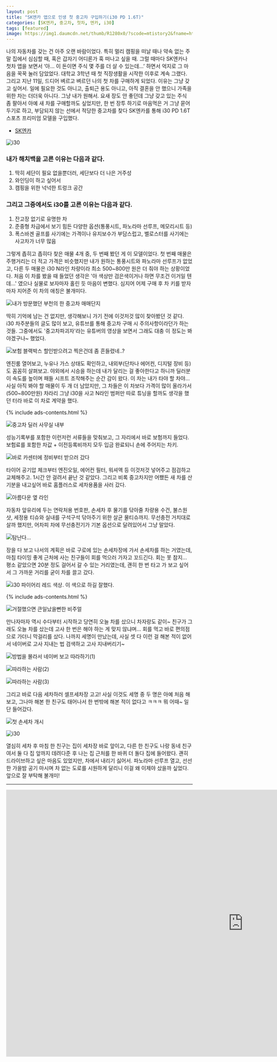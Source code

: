 ```yaml
---
layout: post
title: "SK엔카 앱으로 인생 첫 중고차 구입하기(i30 PD 1.6T)"
categories: [SK엔카, 중고차, 첫차, 엔카, i30]
tags: [featured]
image: https://img1.daumcdn.net/thumb/R1280x0/?scode=mtistory2&fname=https%3A%2F%2Fblog.kakaocdn.net%2Fdn%2FbzYJ1S%2FbtrhA1uubas%2FgkOKkmfGlLdzU3zlKhB5U0%2Fimg.jpg
---
```


나의 자동차를 갖는 건 아주 오랜 바람이었다. 특히 멀리 캠핑을 떠날 때나 약속 없는 주말 집에서 심심할 때, 혹은 갑자기 어디론가 훅 떠나고 싶을 때. 그럴 때마다 SK엔카나 첫차 앱을 보면서 ‘아… 이 돈이면 주식 몇 주를 더 살 수 있는데...’ 하면서 억지로 그 마음을 꾹꾹 눌러 담았었다. 대학교 3학년 때 첫 직장생활을 시작한 이후로 계속 그랬다. 그리고 지난 11일, 드디어 벼르고 벼르던 나의 첫 차를 구매하게 되었다. 이유는 그냥 갖고 싶어서. 일에 필요한 것도 아니고, 출퇴근 용도 아니고, 아직 결혼을 안 했으니 가족을 위한 차는 더더욱 아니다. 그냥 내가 원해서. 요새 장도 안 좋던데 그냥 갖고 있는 주식 좀 팔아서 아예 새 차를 구매할까도 싶었지만, 한 번 장투 하기로 마음먹은 거 그냥 묻어두기로 하고, 부담되지 않는 선에서 적당한 중고차를 찾다 SK엔카를 통해 i30 PD 1.6T 스포츠 프리미엄 모델을 구입했다.

- <a href="http://www.encar.com/" rel="noopener noreferrer" target="_blank" class="markdown-link">SK엔카</a>

![i30](https://img1.daumcdn.net/thumb/R1280x0/?scode=mtistory2&fname=https%3A%2F%2Fblog.kakaocdn.net%2Fdn%2FxVw9e%2FbtrhzRZUwzm%2FjCJekc0KhvGa0Ubd3Csyyk%2Fimg.png)

### 내가 해치백을 고른 이유는 다음과 같다.

1. 딱히 세단이 필요 없을뿐더러, 세단보다 더 나은 거주성
2. 와인딩이 하고 싶어서
3. 캠핑을 위한 넉넉한 트렁크 공간

### 그리고 그중에서도 i30를 고른 이유는 다음과 같다.

1. 잔고장 없기로 유명한 차
2. 준중형 차급에서 보기 힘든 다양한 옵션(통풍시트, 파노라마 선루프, 메모리시트 등)
3. 폭스바겐 골프를 사기에는 가격이나 유지보수가 부담스럽고, 벨로스터를 사기에는 사고차가 너무 많음

그렇게 좁히고 좁히다 찾은 매물 4개 중, 두 번째 봤던 게 이 모델이었다. 첫 번째 매물은 주행거리는 더 적고 가격은 비슷했지만 내가 원하는 통풍시트와 파노라마 선루프가 없었고, 다른 두 매물은 i30 N라인 차량이라 최소 500~800만 원은 더 줘야 하는 상황이었다. 처음 이 차를 봤을 때 들었던 생각은 '아 색상만 검은색이거나 하면 무조건 이거일 텐데...' 였으나 실물로 보자마자 홀린 듯 마음이 변했다. 심지어 어제 구매 후 차 키를 받자마자 지어준 이 차의 애칭은 불개미다.

![내가 방문했던 부천의 한 중고차 매매단지](https://img1.daumcdn.net/thumb/R1280x0/?scode=mtistory2&fname=https%3A%2F%2Fblog.kakaocdn.net%2Fdn%2FyoPIW%2FbtrhA3eLnjE%2FCfJNRJkwNJbZY89m4dUTUk%2Fimg.jpg)

딱히 기억에 남는 건 없지만, 생각해보니 가기 전에 이것저것 많이 찾아봤던 것 같다. i30 차주분들의 글도 많이 보고, 유튜브를 통해 중고차 구매 시 주의사항이라던가 하는 것들. 그중에서도 '중고차파괴자'라는 유튜버의 영상을 보면서 그래도 대충 이 정도는 봐야겠구나~ 했었다.

![보험 블랙박스 할인받으려고 찍은건데 좀 흔들렸네..?](https://img1.daumcdn.net/thumb/R1280x0/?scode=mtistory2&fname=https%3A%2F%2Fblog.kakaocdn.net%2Fdn%2FckuIKk%2FbtrhxqWytyo%2Fj8fZc33epA6mygr0SRSaQ0%2Fimg.jpg)

엔진룸 열어보고, 누유나 가스 상태도 확인하고, 내외부(단차나 에어컨, 디지털 장비 등)도 꼼꼼히 살펴보고. 야외에서 시승을 하는데 내가 달리는 걸 좋아한다고 하니까 딜러분이 속도를 높이며 패들 시프트 조작해주는 순간 감이 왔다. 이 차는 내가 타야 할 차야... 사실 아직 봐야 할 매물이 두 개 더 남았지만, 그 차들은 이 차보다 가격이 많이 올라가서(500~800만원) 차라리 그냥 i30을 사고 N라인 범퍼만 따로 튜닝을 할까도 생각을 했던 터라 바로 이 차로 계약을 했다.

{% include ads-contents.html %}

![중고차 딜러 사무실 내부](https://img1.daumcdn.net/thumb/R1280x0/?scode=mtistory2&fname=https%3A%2F%2Fblog.kakaocdn.net%2Fdn%2FmNS8s%2FbtrhxstiDoc%2FmoxurTLfckcKVT15qRkAe1%2Fimg.jpg)

성능기록부를 포함한 이런저런 서류들을 맞춰보고, 그 자리에서 바로 보험까지 들었다. 보험료를 포함한 차값 + 이전등록비까지 모두 입금 완료되니 손에 주어지는 차키.

![바로 카센터에 정비부터 받으러 갔다](https://img1.daumcdn.net/thumb/R1280x0/?scode=mtistory2&fname=https%3A%2F%2Fblog.kakaocdn.net%2Fdn%2FdKmpPj%2FbtrhykhtJBn%2F11lzdTyyKZ66wxEz6oJIdK%2Fimg.png)

타이어 공기압 체크부터 엔진오일, 에어컨 필터, 워셔액 등 이것저것 넣어주고 점검하고 교체해주고. 1시간 안 걸려서 끝난 것 같았다. 그리고 비록 중고차지만 어쨌든 새 차를 산 기분을 내고싶어 바로 홈플러스로 세차용품을 사러 갔다.

![아름다운 옆 라인](https://img1.daumcdn.net/thumb/R1280x0/?scode=mtistory2&fname=https%3A%2F%2Fblog.kakaocdn.net%2Fdn%2FTQJPT%2Fbtrhsf9k1HL%2FA0gp5Z5MSL7cXqZhQQx0Ok%2Fimg.jpg)

자동차 앞유리에 두는 연락처용 번호판, 손세차 후 물기를 닦아줄 차량용 수건, 불스원샷, 세정용 티슈와 실내를 구석구석 닦아주기 위한 살균 물티슈까지. 무선충전 거치대로 살까 했지만, 어차피 차에 무선충전기가 기본 옵션으로 달려있어서 그냥 말았다.

![탐난다…](https://img1.daumcdn.net/thumb/R1280x0/?scode=mtistory2&fname=https%3A%2F%2Fblog.kakaocdn.net%2Fdn%2Fcrmggf%2Fbtrhy1veHFI%2FIIizAS9PgN0mxj3UQh5ZQ0%2Fimg.jpg)

장을 다 보고 나서의 계획은 바로 구로에 있는 손세차장에 가서 손세차를 하는 거였는데, 마침 타이밍 좋게 근처에 사는 친구들이 회를 먹으러 가자고 꼬드긴다. 회는 못 참지... 평소 같았으면 20분 정도 걸어서 갈 수 있는 거리였는데, 괜히 한 번 타고 가 보고 싶어서 그 가까운 거리를 굳이 차를 끌고 갔다.

![i30 파이어리 레드 색상. 이 색으로 하길 잘했다.](https://img1.daumcdn.net/thumb/R1280x0/?scode=mtistory2&fname=https%3A%2F%2Fblog.kakaocdn.net%2Fdn%2FbNsJcd%2FbtrhBLrlQjA%2Fmkg6JmFC0RC7gOgMTLocHk%2Fimg.jpg)

{% include ads-contents.html %}

![거절했으면 큰일났을뻔한 비주얼](https://img1.daumcdn.net/thumb/R1280x0/?scode=mtistory2&fname=https%3A%2F%2Fblog.kakaocdn.net%2Fdn%2Fcxm2dH%2Fbtrhsg1sb6q%2FhqhSB0VBfcPEpv2mklkKN1%2Fimg.jpg)

만나자마자 역시 수다부터 시작하고 당연히 오늘 차를 샀으니 차자랑도 같이~ 친구가 그래도 오늘 차를 샀는데 고사 한 번은 해야 하는 게 맞지 않냐며... 회를 먹고 바로 편의점으로 가더니 막걸리를 샀다. 나까지 세명이 만났는데, 사실 셋 다 이런 걸 해본 적이 없어서 네이버로 고사 지내는 법 검색하고 고사 지내버리기~

![방법을 몰라서 네이버 보고 따라하기(1)](https://img1.daumcdn.net/thumb/R1280x0/?scode=mtistory2&fname=https%3A%2F%2Fblog.kakaocdn.net%2Fdn%2FB7o90%2FbtrhB1nrTaW%2FD0GKd0BOxkv6sXAdNoAvfk%2Fimg.jpg)

![따라하는 사람(2)](https://img1.daumcdn.net/thumb/R1280x0/?scode=mtistory2&fname=https%3A%2F%2Fblog.kakaocdn.net%2Fdn%2FmPV6H%2FbtrhvPvADuT%2FQ9KuYPy47qnkk3HPIAefE0%2Fimg.jpg)

![따라하는 사람(3)](https://img1.daumcdn.net/thumb/R1280x0/?scode=mtistory2&fname=https%3A%2F%2Fblog.kakaocdn.net%2Fdn%2FvlGVB%2Fbtrhzq2AyVp%2F2n8EcPDQxQOKeHe5xDMAN1%2Fimg.jpg)

그리고 바로 다음 세차하러 셀프세차장 고고! 사실 이것도 세명 중 두 명은 아예 처음 해보고, 그나마 해본 한 친구도 태어나서 한 번밖에 해본 적이 없다고 ㅋㅋㅋ 뭐 어때~ 일단 들어갔다.

![첫 손세차 개시](https://img1.daumcdn.net/thumb/R1280x0/?scode=mtistory2&fname=https%3A%2F%2Fblog.kakaocdn.net%2Fdn%2FbzYJ1S%2FbtrhA1uubas%2FgkOKkmfGlLdzU3zlKhB5U0%2Fimg.jpg)

![i30](https://img1.daumcdn.net/thumb/R1280x0/?scode=mtistory2&fname=https%3A%2F%2Fblog.kakaocdn.net%2Fdn%2F0VUO9%2Fbtrhy1BZe5w%2FSVGCTPWfrhCIBN2ktjZBm1%2Fimg.jpg)

열심히 세차 후 마침 한 친구는 집이 세차장 바로 앞이고, 다른 한 친구도 나랑 동네 친구여서 둘 다 집 앞까지 데려다준 후 나는 집 근처를 한 바퀴 더 돌다 집에 들어왔다. 괜히 드라이브하고 싶은 마음도 있었지만, 차에서 내리기 싫어서. 파노라마 선루프 열고, 선선한 가을밤 공기 마시며 차 없는 도로를 시원하게 달리니 이걸 왜 이제야 샀을까 싶었다. 앞으로 잘 부탁해 불개미!

---

<iframe width="1280" height="720" src="https://www.youtube.com/embed/YQng6HB9mbs" title="YouTube video player" frameborder="0" allow="accelerometer; autoplay; clipboard-write; encrypted-media; gyroscope; picture-in-picture" allowfullscreen></iframe>
